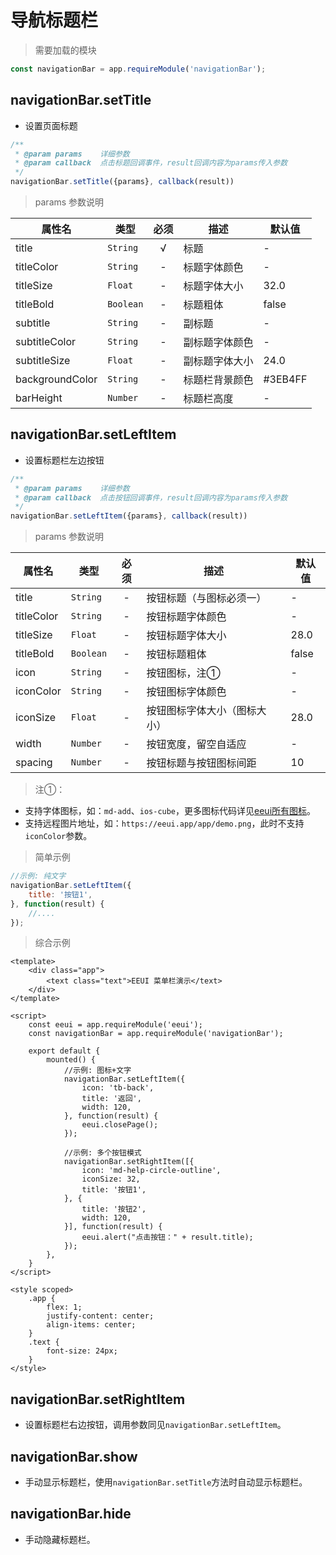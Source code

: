 # 导航标题栏

> 需要加载的模块

```js
const navigationBar = app.requireModule('navigationBar');
```

## navigationBar.setTitle

* 设置页面标题

```js
/**
 * @param params    详细参数
 * @param callback  点击标题回调事件，result回调内容为params传入参数
 */
navigationBar.setTitle({params}, callback(result))
```

> params 参数说明

| 属性名 | 类型 | 必须 | 描述 | 默认值 |
| --- | --- | :-: | --- | --- |
| title | `String` | √ | 标题 | - |
| titleColor | `String` | - | 标题字体颜色 | - |
| titleSize | `Float` | - | 标题字体大小 | 32.0 |
| titleBold <Tag date="20200722" value="2.3.8+"/> | `Boolean` | - | 标题粗体 | false |
| subtitle | `String` | - | 副标题 | - |
| subtitleColor | `String` | - | 副标题字体颜色 | - |
| subtitleSize | `Float` | - | 副标题字体大小 | 24.0 |
| backgroundColor | `String` | - | 标题栏背景颜色 | #3EB4FF |
| barHeight <Tag date="20200722" :value="['仅Android', '2.3.8b+']"/> | `Number` | - | 标题栏高度 | - |


## navigationBar.setLeftItem

* 设置标题栏左边按钮

```js
/**
 * @param params    详细参数
 * @param callback  点击按钮回调事件，result回调内容为params传入参数
 */
navigationBar.setLeftItem({params}, callback(result))
```

> params 参数说明

| 属性名 | 类型 | 必须 | 描述 | 默认值 |
| --- | --- | :-: | --- | --- |
| title | `String` | - | 按钮标题（与图标必须一） | - |
| titleColor | `String` | - | 按钮标题字体颜色 | - |
| titleSize | `Float` | - | 按钮标题字体大小 | 28.0 |
| titleBold <Tag date="20200722" value="2.3.8+"/> | `Boolean` | - | 按钮标题粗体 | false |
| icon | `String` | - | 按钮图标，注① | - |
| iconColor | `String` | - | 按钮图标字体颜色 | - |
| iconSize | `Float` | - | 按钮图标字体大小（图标大小） | 28.0 |
| width | `Number` | - | 按钮宽度，留空自适应 | - |
| spacing | `Number` | - | 按钮标题与按钮图标间距 | 10 |

> 注①：

- 支持字体图标，如：`md-add`、`ios-cube`，更多图标代码详见<a href="../assets/icon/index.html" target="_blank">eeui所有图标</a>。
- 支持远程图片地址，如：`https://eeui.app/app/demo.png`，此时不支持`iconColor`参数。

> 简单示例

```js
//示例: 纯文字
navigationBar.setLeftItem({
    title: '按钮1',
}, function(result) {
    //....
});
```

> 综合示例

```vue
<template>
    <div class="app">
        <text class="text">EEUI 菜单栏演示</text>
    </div>
</template>

<script>
    const eeui = app.requireModule('eeui');
    const navigationBar = app.requireModule('navigationBar');

    export default {
        mounted() {
            //示例: 图标+文字
            navigationBar.setLeftItem({
                icon: 'tb-back',
                title: '返回',
                width: 120,
            }, function(result) {
                eeui.closePage();
            });

            //示例: 多个按钮模式
            navigationBar.setRightItem([{
                icon: 'md-help-circle-outline',
                iconSize: 32,
                title: '按钮1',
            }, {
                title: '按钮2',
                width: 120,
            }], function(result) {
                eeui.alert("点击按钮：" + result.title);
            });
        },
    }
</script>

<style scoped>
    .app {
        flex: 1;
        justify-content: center;
        align-items: center;
    }
    .text {
        font-size: 24px;
    }
</style>
```

## navigationBar.setRightItem

* 设置标题栏右边按钮，调用参数同见`navigationBar.setLeftItem`。

## navigationBar.show

* 手动显示标题栏，使用`navigationBar.setTitle`方法时自动显示标题栏。

## navigationBar.hide

* 手动隐藏标题栏。

